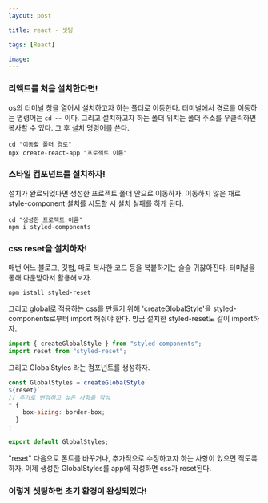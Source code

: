 ```yaml
---
layout: post

title: react - 셋팅

tags: [React]

image:
---
```


### 리액트를 처음 설치한다면!

os의 터미널 창을 열어서 설치하고자 하는 폴더로 이동한다.
터미널에서 경로를 이동하는 명령어는 `cd ~~` 이다.
그리고 설치하고자 하는 폴더 위치는 폴더 주소를 우클릭하면 복사할 수 있다.
그 후 설치 명령어를 쓴다.

```
cd "이동할 폴더 경로"
npx create-react-app "프로젝트 이름"
```

### 스타일 컴포넌트를 설치하자!

설치가 완료되었다면 생성한 프로젝트 폴더 안으로 이동하자.
이동하지 않은 채로 style-component 설치를 시도할 시 설치 실패를 하게 된다.

```
cd "생성한 프로젝트 이름"
npm i styled-components
```

### css reset을 설치하자!

매번 어느 블로그, 깃헙, 따로 복사한 코드 등을 복붙하기는 슬슬 귀찮아진다.
터미널을 통해 다운받아서 활용해보자.

```
npm istall styled-reset
```

그리고 global로 적용하는 css를 만들기 위해 'createGlobalStyle'을 styled-components로부터 import 해줘야 한다. 방금 설치한 styled-reset도 같이 import하자.

```javascript
import { createGlobalStyle } from "styled-components";
import reset from "styled-reset";
```

그리고 GlobalStyles 라는 컴포넌트를 생성하자.

```javascript
const GlobalStyles = createGlobalStyle`
${reset}`
// 추가로 변경하고 싶은 사항을 작성
* {
    box-sizing: border-box;
  }
;

export default GlobalStyles;
```

"reset" 다음으로 폰트를 바꾸거나, 추가적으로 수정하고자 하는 사항이 있으면 적도록 하자.
이제 생성한 GlobalStyles를 app에 작성하면 css가 reset된다.

### 이렇게 셋팅하면 초기 환경이 완성되었다!
